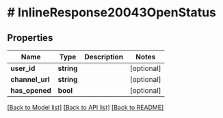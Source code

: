 # # InlineResponse20043OpenStatus

## Properties

Name | Type | Description | Notes
------------ | ------------- | ------------- | -------------
**user_id** | **string** |  | [optional]
**channel_url** | **string** |  | [optional]
**has_opened** | **bool** |  | [optional]

[[Back to Model list]](../../README.md#models) [[Back to API list]](../../README.md#endpoints) [[Back to README]](../../README.md)
